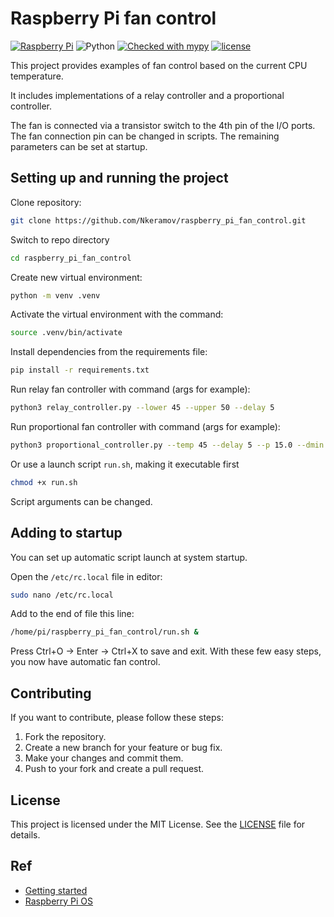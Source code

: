 # Raspberry Pi fan control

[![Raspberry Pi](https://img.shields.io/badge/Raspberry%20Pi-A22846.svg?logo=Raspberry-Pi)](https://www.raspberrypi.com/)
![Python](https://img.shields.io/badge/python-3.11-blue.svg)
[![Checked with mypy](http://www.mypy-lang.org/static/mypy_badge.svg)](https://mypy-lang.org/)
[![license](https://img.shields.io/badge/licence-MIT-green.svg)](https://opensource.org/licenses/MIT)

This project provides examples of fan control based on the current CPU temperature.

It includes implementations of a relay controller and a proportional controller. 

The fan is connected via a transistor switch to the 4th pin of the I/O ports. The fan connection pin can be changed in scripts. The remaining parameters can be set at startup.

## Setting up and running the project
Clone repository:
```bash 
git clone https://github.com/Nkeramov/raspberry_pi_fan_control.git
```
Switch to repo directory
```bash 
cd raspberry_pi_fan_control
```
Сreate new virtual environment:
```bash 
python -m venv .venv 
```
Activate the virtual environment with the command:
```bash 
source .venv/bin/activate
```
Install dependencies from the requirements file:
```bash
pip install -r requirements.txt
```
Run relay fan controller with command (args for example):
```bash
python3 relay_controller.py --lower 45 --upper 50 --delay 5
```
Run proportional fan controller with command (args for example):
```bash
python3 proportional_controller.py --temp 45 --delay 5 --p 15.0 --dmin 50 --dmax 100
```
Or use a launch script `run.sh`, making it executable first
```bash
chmod +x run.sh
```
Script arguments can be changed.

## Adding to startup

You can set up automatic script launch at system startup.

Open the `/etc/rc.local` file in editor:
```bash
sudo nano /etc/rc.local
```
Add to the end of file this line:
```bash
/home/pi/raspberry_pi_fan_control/run.sh &
```
Press Ctrl+O → Enter → Ctrl+X to save and exit.
With these few easy steps, you now have automatic fan control.

## Contributing

If you want to contribute, please follow these steps:

1. Fork the repository.
2. Create a new branch for your feature or bug fix.
3. Make your changes and commit them.
4. Push to your fork and create a pull request.

## License

This project is licensed under the MIT License. See the [LICENSE](LICENSE) file for details.

## Ref

- [Getting started](https://www.raspberrypi.com/documentation/computers/getting-started.html)
- [Raspberry Pi OS](https://www.raspberrypi.com/documentation/computers/os.html)
